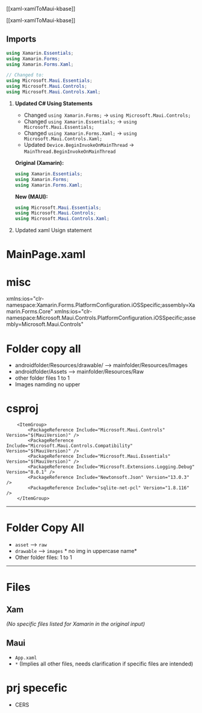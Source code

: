 

[[xaml-xamlToMaui-kbase]]


[[xaml-xamlToMaui-kbase]]
## Imports

```csharp
using Xamarin.Essentials;
using Xamarin.Forms;
using Xamarin.Forms.Xaml;

// Changed to:
using Microsoft.Maui.Essentials;
using Microsoft.Maui.Controls;
using Microsoft.Maui.Controls.Xaml;

```

1.  **Updated C# Using Statements**

    *   Changed `using Xamarin.Forms;` → `using Microsoft.Maui.Controls;`
    *   Changed `using Xamarin.Essentials;` → `using Microsoft.Maui.Essentials;`
    *   Changed `using Xamarin.Forms.Xaml;` → `using Microsoft.Maui.Controls.Xaml;`
    *   Updated `Device.BeginInvokeOnMainThread` → `MainThread.BeginInvokeOnMainThread`

    **Original (Xamarin):**
    ```csharp
    using Xamarin.Essentials;
    using Xamarin.Forms;
    using Xamarin.Forms.Xaml;
    ```

    **New (MAUI):**
    ```csharp
    using Microsoft.Maui.Essentials;
    using Microsoft.Maui.Controls;
    using Microsoft.Maui.Controls.Xaml;
    ```



2. Updated xaml Usign statement 

# MainPage.xaml


<ContentPage xmlns="http://xamarin.com/schemas/2014/forms"
             xmlns:x="http://schemas.microsoft.com/winfx/2009/xaml"
             x:Class="ResillentConstruction.MainPage"
             xmlns:ios="clr-namespace:Xamarin.Forms.PlatformConfiguration.iOSSpecific;assembly=Xamarin.Forms.Core" xmlns:resillentconstruction="clr-namespace:ResillentConstruction"
             ios:Page.UseSafeArea="true">


<ContentPage xmlns="http://schemas.microsoft.com/dotnet/2021/maui"
             xmlns:x="http://schemas.microsoft.com/winfx/2009/xaml"
             x:Class="ResillentConstruction.MainPage"
             xmlns:ios="clr-namespace:Microsoft.Maui.Controls.PlatformConfiguration.iOSSpecific;assembly=Microsoft.Maui.Controls" xmlns:resillentconstruction="clr-namespace:ResillentConstruction"
             ios:Page.UseSafeArea="true">




# misc 

xmlns:ios="clr-namespace:Xamarin.Forms.PlatformConfiguration.iOSSpecific;assembly=Xamarin.Forms.Core"
xmlns:ios="clr-namespace:Microsoft.Maui.Controls.PlatformConfiguration.iOSSpecific;assembly=Microsoft.Maui.Controls"



# Folder copy all 

* androidfolder/Resources/drawable/ --> mainfolder/Resources/Images 
* androidfolder/Assets --> mainfolder/Resources/Raw
* other folder files 1 to 1 
* Images namding no upper



# csproj 

```
    <ItemGroup>
        <PackageReference Include="Microsoft.Maui.Controls" Version="$(MauiVersion)" />
        <PackageReference Include="Microsoft.Maui.Controls.Compatibility" Version="$(MauiVersion)" />
        <PackageReference Include="Microsoft.Maui.Essentials" Version="$(MauiVersion)" />
        <PackageReference Include="Microsoft.Extensions.Logging.Debug" Version="8.0.1" />
        <PackageReference Include="Newtonsoft.Json" Version="13.0.3" />
        <PackageReference Include="sqlite-net-pcl" Version="1.8.116" />
    </ItemGroup>
```


---

# Folder Copy All

*   `asset` --> `raw`
*   `drawable` --> `images` * no img in uppercase name*
*   Other folder files: 1 to 1

---

# Files

## Xam
*(No specific files listed for Xamarin in the original input)*

## Maui
*   `App.xaml`
*   `*` (Implies all other files, needs clarification if specific files are intended)

# prj specefic 

* CERS 
